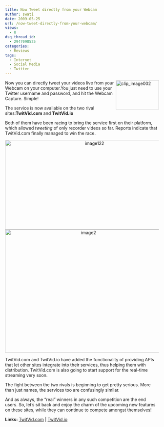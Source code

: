 ```yaml
---
title: Now Tweet directly from your Webcam
author: swati
date: 2009-05-25
url: /now-tweet-directly-from-your-webcam/
views:
  - 8
dsq_thread_id:
  - 2947098525
categories:
  - Reviews
tags:
  - Internet
  - Social Media
  - Twitter
---
```

<img class="wp-image-52651" style="margin-left: 0px;margin-right: 0px" src="http://cdn.devilsworkshop.org/files/2009/05/clip-image00274.jpg" border="0" alt="clip_image002" hspace="12" width="141" height="95" align="right" />Now you can directly tweet your videos live from your Webcam on your computer.You just need to use your Twitter username and password, and hit the Webcam Capture. Simple!

The service is now available on the two rival sites:**TwitVid.com** and **TwitVid.io**

Both of them have been racing to bring the service first on their platform, which allowed *tweeting* of only recorder videos so far. Reports indicate that TwitVid.com finally managed to win the race.

<p style="text-align: center">
  <img class="size-full wp-image-9309 aligncenter" src="http://cdn.devilsworkshop.org/files/2009/05/image122.jpg" alt="image122" width="570" height="291" /><img class="aligncenter size-full wp-image-9311" src="http://cdn.devilsworkshop.org/files/2009/05/image26.jpg" alt="image2" width="531" height="402" />
</p>

TwitVid.com and TwitVid.io have added the functionality of providing APIs that let other sites integrate into their services, thus helping them with distribution. TwitVid.com is also going to start support for the real-time streaming very soon.

The fight between the two rivals is beginning to get pretty serious. More than just names, the services too are confusingly similar.

And as always, the “real” winners in any such competition are the end users. So, let’s sit back and enjoy the charm of the upcoming new features on these sites, while they can continue to compete amongst themselves!

**Links:** <a href="http://www.twitvid.com/" onclick="_gaq.push(['_trackEvent', 'outbound-article', 'http://www.twitvid.com/', 'TwitVid.com']);" >TwitVid.com</a> | <a href="http://twitvid.io/" onclick="_gaq.push(['_trackEvent', 'outbound-article', 'http://twitvid.io/', 'TwitVid.io']);" >TwitVid.io</a>
